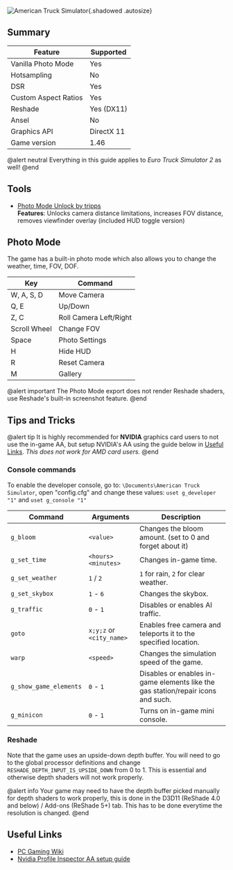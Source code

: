 ![American Truck Simulator](Images\americantruck.png "Shot by tripps"){.shadowed .autosize}

## Summary

Feature | Supported
--|--
Vanilla Photo Mode | Yes
Hotsampling | No
DSR | Yes
Custom Aspect Ratios | Yes
Reshade | Yes (DX11)
Ansel | No
Graphics API | DirectX 11
Game version | 1.46

@alert neutral
Everything in this guide applies to *Euro Truck Simulator 2* as well!
@end
 
## Tools

* [Photo Mode Unlock by tripps](https://mega.nz/file/cAMQwSxR#CJGqIOVh3BoJE7dzSU9Vpft6RWwFji8ElBOUK4O82bg)  
**Features**: Unlocks camera distance limitations, increases FOV distance, removes viewfinder overlay (included HUD toggle version)

## Photo Mode

The game has a built-in photo mode which also allows you to change the weather, time, FOV, DOF.

Key | Command
--|--|
W, A, S, D | Move Camera
Q, E | Up/Down
Z, C | Roll Camera Left/Right 
Scroll Wheel | Change FOV
Space | Photo Settings
H | Hide HUD
R | Reset Camera 
M | Gallery

@alert important
The Photo Mode export does not render Reshade shaders, use Reshade's built-in screenshot feature.
@end

## Tips and Tricks

@alert tip
It is highly recommended for **NVIDIA** graphics card users to not use the in-game AA, but setup NVIDIA's AA using the guide below in [Useful Links](#useful-links). *This does not work for AMD card users.*
@end

### Console commands

To enable the developer console, go to: `\Documents\American Truck Simulator`, open "config.cfg" and change these values: `uset g_developer "1"` and `uset g_console "1"`

Command | Arguments | Description
-- | -- | --
`g_bloom` | `<value>` | Changes the bloom amount. (set to 0 and forget about it)
`g_set_time` | `<hours> <minutes>` | Changes in-game time.
`g_set_weather` | `1` / `2` | `1` for rain, `2` for clear weather.
`g_set_skybox` | `1` - `6` | Changes the skybox.
`g_traffic` | `0` - `1` | Disables or enables AI traffic.
`goto` | `x;y;z` or `<city_name>` | Enables free camera and teleports it to the specified location.
`warp` | `<speed>` | Changes the simulation speed of the game.
`g_show_game_elements` | `0` - `1` | Disables or enables in-game elements like the gas station/repair icons and such.
`g_minicon` | `0` - `1` | Turns on in-game mini console.

### Reshade

Note that the game uses an upside-down depth buffer. You will need to go to the global processor definitions and change `RESHADE_DEPTH_INPUT_IS_UPSIDE_DOWN` from 0 to 1. This is essential and otherwise depth shaders will not work properly.

@alert info
Your game may need to have the depth buffer picked manually for depth shaders to work properly, this is done in the D3D11 (ReShade 4.0 and below) / Add-ons (ReShade 5+) tab. This has to be done everytime the resolution is changed.
@end

## Useful Links

* [PC Gaming Wiki](https://www.pcgamingwiki.com/wiki/American_Truck_Simulator)
* [Nvidia Profile Inspector AA setup guide](https://roextended.ro/forum/viewtopic.php?t=1000)
